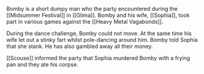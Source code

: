 Bomby is a short dumpy man who the party encountered during the [[Midsummer Festival]] in [[Glima]]. Bomby and his wife, [[Sophia]], took part in various games against the [[Heavy Metal Vagabonds]]. 

During the dance challenge, Bomby could not move. At the same time his wife let out a stinky fart whilst pole-dancing around him. Bomby told Sophia that she stank. He has also gambled away all their money. 

[[Scouse]] informed the party that Sophia murdered Bomby with a frying pan and they ate his corpse. 
